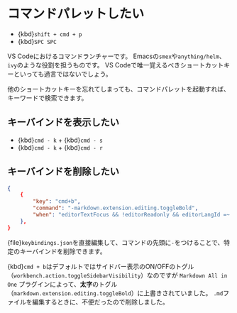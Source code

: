 # コマンドパレットしたい

- {kbd}`shift + cmd + p`
- {kbd}`SPC SPC`

VS Codeにおけるコマンドランチャーです。
Emacsの``smex``や``anything/helm``、``ivy``のような役割を担うものです。
VS Codeで唯一覚えるべきショートカットキーといっても過言ではないでしょう。

他のショートカットキーを忘れてしまっても、コマンドパレットを起動すれば、キーワードで検索できます。

## キーバインドを表示したい

- {kbd}`cmd - k` + {kbd}`cmd - s`
- {kbd}`cmd - k` + {kbd}`cmd - r`

## キーバインドを削除したい

```json
{
    {
        "key": "cmd+b",
        "command": "-markdown.extension.editing.toggleBold",
        "when": "editorTextFocus && !editorReadonly && editorLangId =~ /^markdown$|^rmd$|^quarto$/"
    },
}
```

{file}`keybindings.json`を直接編集して、コマンドの先頭に``-``をつけることで、特定のキーバインドを削除できます。

{kbd}`cmd + b`はデフォルトではサイドバー表示のON/OFFのトグル（``workbench.action.toggleSidebarVisibility``）なのですが ``Markdown All in One`` プラグインによって、**太字**のトグル（``markdown.extension.editing.toggleBold``）に上書きされていました。
``.md``ファイルを編集するときに、不便だったので削除しました。
